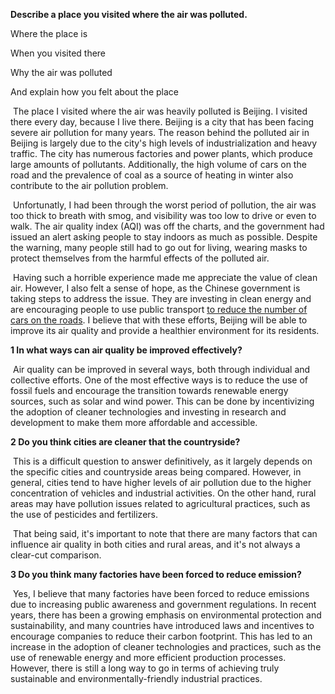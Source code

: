 **Describe a place you visited where the air was polluted.**

Where the place is

When you visited there

Why the air was polluted

And explain how you felt about the place

​	The place I visited where the air was heavily polluted is Beijing. I visited there every day, because I live there. Beijing is a city that has been facing severe air pollution for many years. The reason behind the polluted air in Beijing is largely due to the city's high levels of industrialization and heavy traffic. The city has numerous factories and power plants, which produce large amounts of pollutants. Additionally, the high volume of cars on the road and the prevalence of coal as a source of heating in winter also contribute to the air pollution problem.

​	Unfortunatly, I had been through the worst period of pollution, the air was too thick to breath with smog, and visibility was too low to drive or even to walk.  The air quality index (AQI) was off the charts, and the government had issued an alert asking people to stay indoors as much as possible. Despite the warning, many people still had to go out for living, wearing masks to protect themselves from the harmful effects of the polluted air.

​	Having such a horrible experience made me appreciate the value of clean air.  However, I also felt a sense of hope, as the Chinese government is taking steps to address the issue. They are investing in clean energy and are encouraging people to use public transport <u>to reduce the number of cars on the roads</u>. I believe that with these efforts, Beijing will be able to improve its air quality and provide a healthier environment for its residents.

**1 In what ways can air quality be improved effectively?**

​	Air quality can be improved in several ways, both through individual and collective efforts. One of the most effective ways is to reduce the use of fossil fuels and encourage the transition towards renewable energy sources, such as solar and wind power. This can be done by incentivizing the adoption of cleaner technologies and investing in research and development to make them more affordable and accessible.

**2 Do you think cities are cleaner that the countryside?**

​	This is a difficult question to answer definitively, as it largely depends on the specific cities and countryside areas being compared. However, in general, cities tend to have higher levels of air pollution due to the higher concentration of vehicles and industrial activities. On the other hand, rural areas may have pollution issues related to agricultural practices, such as the use of pesticides and fertilizers.

​	That being said, it's important to note that there are many factors that can influence air quality in both cities and rural areas, and it's not always a clear-cut comparison.

**3 Do you think many factories have been forced to reduce emission?**

​	Yes, I believe that many factories have been forced to reduce emissions due to increasing public awareness and government regulations. In recent years, there has been a growing emphasis on environmental protection and sustainability, and many countries have introduced laws and incentives to encourage companies to reduce their carbon footprint. This has led to an increase in the adoption of cleaner technologies and practices, such as the use of renewable energy and more efficient production processes. However, there is still a long way to go in terms of achieving truly sustainable and environmentally-friendly industrial practices.